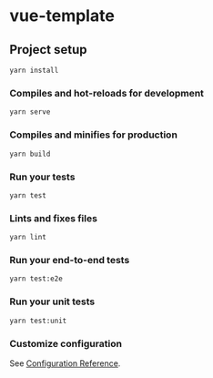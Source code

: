 # vue-template

## Project setup

```
yarn install
```

### Compiles and hot-reloads for development

```
yarn serve
```

### Compiles and minifies for production

```
yarn build
```

### Run your tests

```
yarn test
```

### Lints and fixes files

```
yarn lint
```

### Run your end-to-end tests

```
yarn test:e2e
```

### Run your unit tests

```
yarn test:unit
```

### Customize configuration

See [Configuration Reference](https://cli.vuejs.org/config/).
